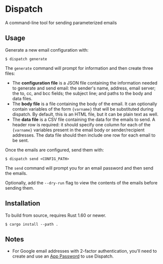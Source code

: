 # Dispatch

A command-line tool for sending parameterized emails

## Usage

Generate a new email configuration with:

```
$ dispatch generate
```

The `generate` command will prompt for information and then create three files:

- The **configuration file** is a JSON file containing the information needed to
generate and send email: the sender's name, address, email server; the to, cc,
and bcc fields; the subject line; and paths to the body and data files.
- The **body file** is a file containing the body of the email. It can
optionally contain variables of the form `{varname}` that will be substituted
during dispatch. By default, this is an HTML file, but it can be plain text as
well.
- The **data file** is a CSV file containing the data for the emails to send. A
header row is required: it should specify one column for each of the `{varname}`
variables present in the email body or sender/recipient addresses. The data file
should then include one row for each email to be sent.

Once the emails are configured, send them with:

```
$ dispatch send <CONFIG_PATH>
```

The `send` command will prompt you for an email password and then send the
emails.

Optionally, add the `--dry-run` flag to view the contents of the emails before
sending them.

## Installation

To build from source, requires Rust 1.60 or newer.

```
$ cargo install --path .
```

## Notes

- For Google email addresses with 2-factor authentication, you'll need to create
and use an [App
Password](https://security.google.com/settings/security/apppasswords) to use
Dispatch.
